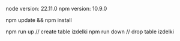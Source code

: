 node version: 22.11.0
npm version: 10.9.0

npm update && npm install

npm run up          // create table izdelki
npm run down        // drop table izdelki

